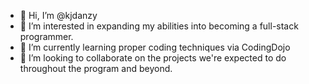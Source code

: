 - 👋 Hi, I’m @kjdanzy
- 👀 I’m interested in expanding my abilities into becoming a  full-stack programmer.
- 🌱 I’m currently learning proper coding techniques via CodingDojo
- 💞️ I’m looking to collaborate on the projects we're expected to do throughout the program and beyond.


<!---
kjdanzy/kjdanzy is a ✨ special ✨ repository because its `README.md` (this file) appears on your GitHub profile.
You can click the Preview link to take a look at your changes.
--->
